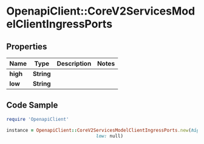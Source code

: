 # OpenapiClient::CoreV2ServicesModelClientIngressPorts

## Properties

Name | Type | Description | Notes
------------ | ------------- | ------------- | -------------
**high** | **String** |  | 
**low** | **String** |  | 

## Code Sample

```ruby
require 'OpenapiClient'

instance = OpenapiClient::CoreV2ServicesModelClientIngressPorts.new(high: null,
                                 low: null)
```


